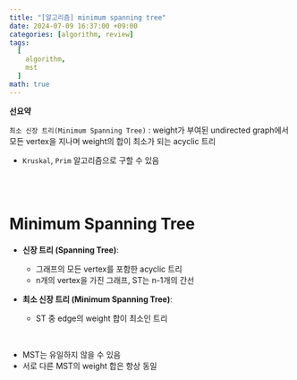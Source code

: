```yaml
---
title: "[알고리즘] minimum spanning tree"
date: 2024-07-09 16:37:00 +09:00
categories: [algorithm, review]
tags:
  [
    algorithm,
    mst
  ]
math: true
---
```


**선요약**

`최소 신장 트리(Minimum Spanning Tree)` : weight가 부여된 undirected graph에서 모든 vertex을 지나며 weight의 합이 최소가 되는 acyclic 트리

- `Kruskal`, `Prim` 알고리즘으로 구할 수 있음

<br/>
<br/>

# **Minimum Spanning Tree**

- **신장 트리 (Spanning Tree)**:
  - 그래프의 모든 vertex를 포함한 acyclic 트리
  - n개의 vertex을 가진 그래프, ST는 n-1개의 간선

- **최소 신장 트리 (Minimum Spanning Tree)**:
  - ST 중 edge의 weight 합이 최소인 트리

<br/>

- MST는 유일하지 않을 수 있음
- 서로 다른 MST의 weight 합은 항상 동일